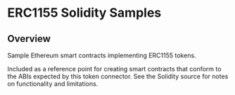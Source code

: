 # ERC1155 Solidity Samples

## Overview

Sample Ethereum smart contracts implementing ERC1155 tokens.

Included as a reference point for creating smart contracts that conform
to the ABIs expected by this token connector. See the Solidity source for
notes on functionality and limitations.
